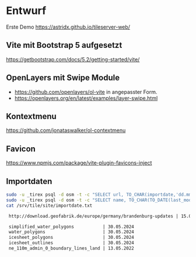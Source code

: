 # Entwurf

Erste Demo https://astridx.github.io/tileserver-web/

## Vite mit Bootstrap 5 aufgesetzt
https://getbootstrap.com/docs/5.2/getting-started/vite/

## OpenLayers mit Swipe Module
- https://github.com/openlayers/ol-vite in angepasster Form.
- https://openlayers.org/en/latest/examples/layer-swipe.html

## Kontextmenu
https://github.com/jonataswalker/ol-contextmenu

## Favicon
https://www.npmjs.com/package/vite-plugin-favicons-inject

## Importdaten

```bash
sudo -u _tirex psql -d osm -t -c "SELECT url, TO_CHAR(importdate,'dd.mm.yyyy hh:mm') FROM planet_osm_replication_status" > /srv/tile/site/importdate.txt
sudo -u _tirex psql -d osm -t -c "SELECT name, TO_CHAR(TO_DATE(last_modified, 'Dy, DD Mon YYYY HH24:MI:SS "GMT"'), 'dd.mm.yyyy') FROM external_data" >> /srv/tile/site/importdate.txt
cat /srv/tile/site/importdate.txt
```

```txt
 http://download.geofabrik.de/europe/germany/brandenburg-updates | 15.06.2024 10:06

 simplified_water_polygons           | 30.05.2024
 water_polygons                      | 30.05.2024
 icesheet_polygons                   | 30.05.2024
 icesheet_outlines                   | 30.05.2024
 ne_110m_admin_0_boundary_lines_land | 13.05.2022
```
